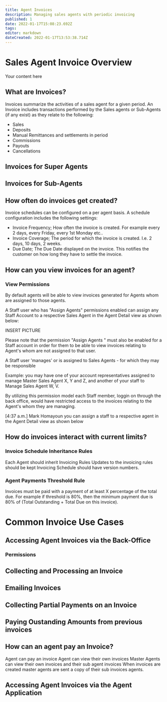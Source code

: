 ```yaml
---
title: Agent Invoices
description: Managing sales agents with periodic invoicing
published: 1
date: 2022-01-17T15:08:23.692Z
tags: 
editor: markdown
dateCreated: 2022-01-17T13:53:38.714Z
---
```


# Sales Agent Invoice Overview
Your content here


## What are Invoices?
Invoices summarize the activities of a sales agent for a given period. 
An Invoice includes transactions performed by the Sales agents or Sub-Agents (if any exist) as they relate to the following:
- Sales
- Deposits
- Manual Remittances and settlements in period
- Commissions
- Payouts
- Cancellations


## Invoices for Super Agents


## Invoices for Sub-Agents


## How often do invoices get created?
Invoice schedules can be configured on a per agent basis.
A schedule configuration includes the following settings:
- Invoice Frequency; How often the invoice is created. For example every 2 days, every Friday, every 1st Monday etc..
- Invoice Coverage; The period for which the invoice is created. I.e. 2 days, 10 days, 2 weeks.
- Due Date; The Due Date displayed on the invoice. This notifies the customer on how long they have to settle the invoice.

## How can you view invoices for an agent?

### View Permissions

By default agents will be able to view invoices generated for Agents whom are assigned to those agents. 

A Staff user who has "Assign Agents" permissions enabled can assign any Staff Account to a respective Sales Agent in the Agent Detail view as shown below:

INSERT PICTURE

Please note that the permission "Assign Agents " must also be enabled for a Staff account in order for them to be able to view invoices relating to Agent's whom are not assigned to that user.


A Staff user 'manages' or is assigned to Sales Agents - for which they may be responsible


Example: you may have one of your account representatives assigned to manage Master Sales Agent X, Y and Z, and another of your staff to Manage Sales Agent  W, V.

By utilizing this permission model each Staff member, loggin on through the back office, would have restricted  access to the invoices relating to the Agent's whom they are managing. 


[4:37 a.m.] Mark Homayoun
you can assign a staff to a respective agent in the Agent Detail view  as shown below



## How do invoices interact with current limits?


### Invoice Schedule Inheritance Rules

Each Agent should inherit Invoicing Rules
Updates to the invoicing rules should be kept
Invoicing Schedule should have version numbers.
### Agent Payments Threshold Rule
Invoices must be paid with a payment of at least X percentage of the total due.
For example if threshold is 80%, then the minimum payment due is 80% of (Total Outstanding + Total Due on this invoice).


# Common Invoice Use Cases

## Accessing Agent Invoices via the Back-Office
### Permissions
## Collecting and Processing an Invoice
## Emailing Invoices
## Collecting Partial Payments on an Invoice
## Paying Oustanding Amounts from previous invoices
## How can an agent pay an Invoice?

Agent can pay an invoice
Agent can view their own invoices
Master Agents can view their own invoices and their sub agent invoices
When invoices are created master agents are sent a copy of their sub invoices agents.


## Accessing Agent Invoices via the Agent Application
